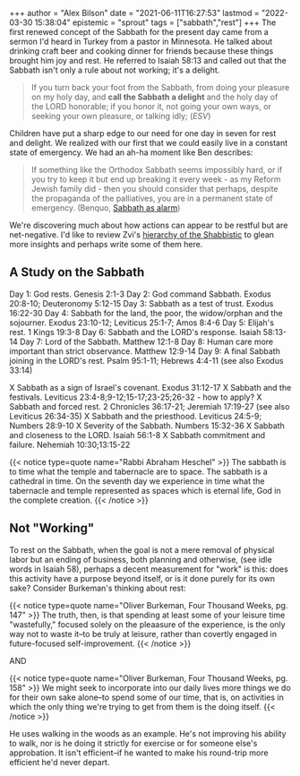 +++
author = "Alex Bilson"
date = "2021-06-11T16:27:53"
lastmod = "2022-03-30 15:38:04"
epistemic = "sprout"
tags = ["sabbath","rest"]
+++
The first renewed concept of the Sabbath for the present day came from a sermon I'd heard in Turkey from a pastor in Minnesota. He talked about drinking craft beer and cooking dinner for friends because these things brought him joy and rest. He referred to Isaiah 58:13 and called out that the Sabbath isn't only a rule about not working; it's a delight.

> If you turn back your foot from the Sabbath, from doing your pleasure on my holy day, and **call the Sabbath a delight** and the holy day of the LORD honorable; if you honor it, not going your own ways, or seeking your own pleasure, or talking idly; (_ESV_)

Children have put a sharp edge to our need for one day in seven for rest and delight. We realized with our first that we could easily live in a constant state of emergency. We had an ah-ha moment like Ben describes:

> If something like the Orthodox Sabbath seems impossibly hard, or if you try to keep it but end up breaking it every week - as my Reform Jewish family did - then you should consider that perhaps, despite the propaganda of the palliatives, you are in a permanent state of emergency. (Benquo, [Sabbath as alarm](https://www.lesswrong.com/s/HXkpm9b8o964jbQ89/p/p7hW7E3fHF3PDzErk))

We're discovering much about how actions can appear to be restful but are net-negative. I'd like to review Zvi's [hierarchy of the Shabbistic](https://www.lesswrong.com/s/HXkpm9b8o964jbQ89/p/ZoCitBiBv97WEWpX5) to glean more insights and perhaps write some of them here.

## A Study on the Sabbath

Day 1: God rests. Genesis 2:1-3
Day 2: God command Sabbath. Exodus 20:8-10; Deuteronomy 5:12-15
Day 3: Sabbath as a test of trust. Exodus 16:22-30
Day 4: Sabbath for the land, the poor, the widow/orphan and the sojourner. Exodus 23:10-12; Leviticus 25:1-7; Amos 8:4-6
Day 5: Elijah's rest. 1 Kings 19:3-8
Day 6: Sabbath and the LORD's response. Isaiah 58:13-14
Day 7: Lord of the Sabbath. Matthew 12:1-8
Day 8: Human care more important than strict observance. Matthew 12:9-14
Day 9: A final Sabbath joining in the LORD's rest. Psalm 95:1-11; Hebrews 4:4-11 (see also Exodus 33:14)

X Sabbath as a sign of Israel's covenant. Exodus 31:12-17
X Sabbath and the festivals. Leviticus 23:4-8;9-12;15-17;23-25;26-32 - how to apply?
X Sabbath and forced rest. 2 Chronicles 36:17-21; Jeremiah 17:19-27 (see also Leviticus 26:34-35)
X Sabbath and the priesthood. Leviticus 24:5-9; Numbers 28:9-10
X Severity of the Sabbath. Numbers 15:32-36
X Sabbath and closeness to the LORD. Isaiah 56:1-8
X Sabbath commitment and failure. Nehemiah 10:30;13:15-22

{{< notice type=quote name="Rabbi Abraham Heschel" >}}
The sabbath is to time what the temple and tabernacle are to space. The sabbath is a cathedral in time. On the seventh day we experience in time what the tabernacle and temple represented as spaces which is eternal life, God in the complete creation.
{{< /notice >}}

## Not "Working"

To rest on the Sabbath, when the goal is not a mere removal of physical labor but an ending of business, both planning and otherwise, (see idle words in Isaiah 58), perhaps a decent measurement for "work" is this: does this activity have a purpose beyond itself, or is it done purely for its own sake? Consider Burkeman's thinking about rest:

{{< notice type=quote name="Oliver Burkeman, Four Thousand Weeks, pg. 147" >}}
The truth, then, is that spending at least some of your leisure time "wastefully," focused solely on the pleaasure of the experience, is the only way not to waste it–to be truly at leisure, rather than covertly engaged in future-focused self-improvement.
{{< /notice >}}

AND

{{< notice type=quote name="Oliver Burkeman, Four Thousand Weeks, pg. 158"  >}}
We might seek to incorporate into our daily lives more things we do for their own sake alone–to spend some of our time, that is, on activities in which the only thing we're trying to get from them is the doing itself.
{{< /notice >}}

He uses walking in the woods as an example. He's not improving his ability to walk, nor is he doing it strictly for exercise or for someone else's approbation. It isn't efficient–if he wanted to make his round-trip more efficient he'd never depart.

